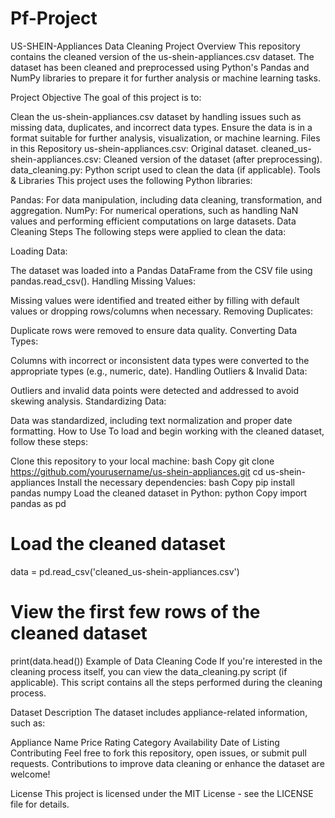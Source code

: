 # Pf-Project
US-SHEIN-Appliances Data Cleaning Project
Overview
This repository contains the cleaned version of the us-shein-appliances.csv dataset. The dataset has been cleaned and preprocessed using Python's Pandas and NumPy libraries to prepare it for further analysis or machine learning tasks.

Project Objective
The goal of this project is to:

Clean the us-shein-appliances.csv dataset by handling issues such as missing data, duplicates, and incorrect data types.
Ensure the data is in a format suitable for further analysis, visualization, or machine learning.
Files in this Repository
us-shein-appliances.csv: Original dataset.
cleaned_us-shein-appliances.csv: Cleaned version of the dataset (after preprocessing).
data_cleaning.py: Python script used to clean the data (if applicable).
Tools & Libraries
This project uses the following Python libraries:

Pandas: For data manipulation, including data cleaning, transformation, and aggregation.
NumPy: For numerical operations, such as handling NaN values and performing efficient computations on large datasets.
Data Cleaning Steps
The following steps were applied to clean the data:

Loading Data:

The dataset was loaded into a Pandas DataFrame from the CSV file using pandas.read_csv().
Handling Missing Values:

Missing values were identified and treated either by filling with default values or dropping rows/columns when necessary.
Removing Duplicates:

Duplicate rows were removed to ensure data quality.
Converting Data Types:

Columns with incorrect or inconsistent data types were converted to the appropriate types (e.g., numeric, date).
Handling Outliers & Invalid Data:

Outliers and invalid data points were detected and addressed to avoid skewing analysis.
Standardizing Data:

Data was standardized, including text normalization and proper date formatting.
How to Use
To load and begin working with the cleaned dataset, follow these steps:

Clone this repository to your local machine:
bash
Copy
git clone https://github.com/yourusername/us-shein-appliances.git
cd us-shein-appliances
Install the necessary dependencies:
bash
Copy
pip install pandas numpy
Load the cleaned dataset in Python:
python
Copy
import pandas as pd

# Load the cleaned dataset
data = pd.read_csv('cleaned_us-shein-appliances.csv')

# View the first few rows of the cleaned dataset
print(data.head())
Example of Data Cleaning Code
If you're interested in the cleaning process itself, you can view the data_cleaning.py script (if applicable). This script contains all the steps performed during the cleaning process.

Dataset Description
The dataset includes appliance-related information, such as:

Appliance Name
Price
Rating
Category
Availability
Date of Listing
Contributing
Feel free to fork this repository, open issues, or submit pull requests. Contributions to improve data cleaning or enhance the dataset are welcome!

License
This project is licensed under the MIT License - see the LICENSE file for details.

